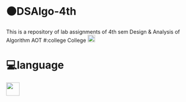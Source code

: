 # 🟠DSAlgo-4th
This is a repository of lab assignments of 4th sem Design & Analysis of Algorithm AOT 
#:college College
<img width="20px" src="https://img.collegedekhocdn.com/media/img/institute/logo/1432740759.jpg"/>
# 💻language
<img width="36px" src="https://img.icons8.com/color/452/c-plus-plus-logo.png"/>
